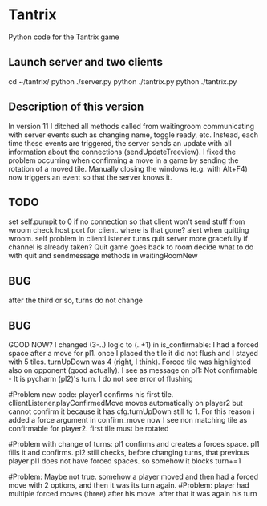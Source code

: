 # Tantrix
Python code for the Tantrix game

## Launch server and two clients
cd ~/tantrix/
python ./server.py
python ./tantrix.py
python ./tantrix.py

## Description of this version
In version 11 I ditched all methods called from waitingroom communicating with server events such as changing name, toggle ready, etc. Instead, each time these events are triggered, the server sends an update with all information about the connections (sendUpdateTreeview). 
I fixed the problem occurring when confirming a move in a game by sending the rotation of a moved tile. 
Manually closing the windows (e.g. with Alt+F4) now triggers an event so that the server knows it. 

## TODO
set self.pumpit to 0 if no connection so that client won't send stuff from wroom
check host port for client. where is that gone?
alert when quitting wroom. self problem in clientListener
turns
quit server more gracefully if channel is already taken?
Quit game goes back to room
decide what to do with quit and sendmessage methods in waitingRoomNew

## BUG
after the third or so, turns do not change
## BUG
GOOD NOW? I changed (3-..) logic to (..+1) in is_confirmable: I had a forced space after a move for pl1. once I placed the tile it did not flush and I stayed with 5 tiles. turnUpDown was 4 (right, I think). Forced tile was highlighted also on opponent (good actually). I see as message on pl1: Not confirmable - It is pycharm (pl2)'s turn. I do not see error of flushing

#Problem new code: 
	player1 confirms his first tile. cllientListener.playConfirmedMove moves automatically on player2 but cannot confirm it because it has cfg.turnUpDown still to 1. For this reason i added a force argument in confirm_move
now I see non matching tile as confirmable for player2. first tile must be rotated

#Problem with change of turns: pl1 confirms and creates a forces space. pl1 fills it and confirms. pl2 still checks, before changing turns, that previous player pl1 does not have forced spaces. so somehow it blocks turn+=1

#Problem: Maybe not true. somehow a player moved and then had a forced move with 2 options, and then it was its turn again. 
#Problem: player had multiple forced moves (three) after his move. after that it was again his turn
